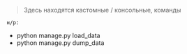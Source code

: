 > Здесь находятся кастомные / консольные, команды 

`н/р:`

- python manage.py load_data
- python manage.py dump_data
